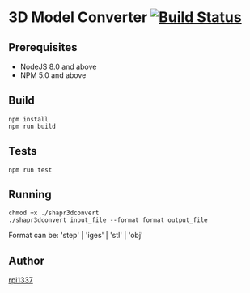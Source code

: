 # 3D Model Converter [![Build Status](https://travis-ci.org/arpad1337/model-conversion-async.svg?branch=master)](https://travis-ci.org/arpad1337/model-conversion-async)

## Prerequisites

 - NodeJS 8.0 and above
 - NPM 5.0 and above


## Build

```
npm install
npm run build
```

## Tests

```
npm run test
```

## Running

```
chmod +x ./shapr3dconvert
./shapr3dconvert input_file --format format output_file
```

Format can be: 'step' | 'iges' | 'stl' | 'obj'

## Author

[rpi1337](https://twitter.com/rpi1337)
